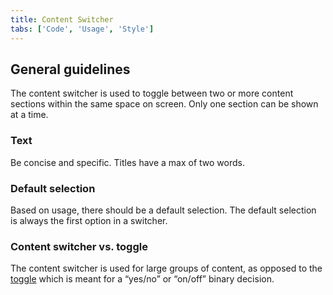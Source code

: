 ```yaml
---
title: Content Switcher
tabs: ['Code', 'Usage', 'Style']
---
```


## General guidelines

The content switcher is used to toggle between two or more content sections within the same space on screen. Only one section can be shown at a time.

### Text

Be concise and specific. Titles have a max of two words.

### Default selection

Based on usage, there should be a default selection. The default selection is always the first option in a switcher.

### Content switcher vs. toggle

The content switcher is used for large groups of content, as opposed to the [toggle](/components/toggle) which is meant for a “yes/no” or “on/off” binary decision.
